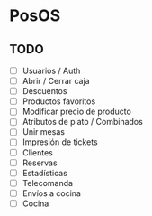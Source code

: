 # PosOS

## TODO

- [ ] Usuarios / Auth
- [ ] Abrir / Cerrar caja
- [ ] Descuentos
- [ ] Productos favoritos
- [ ] Modificar precio de producto
- [ ] Atributos de plato / Combinados
- [ ] Unir mesas
- [ ] Impresión de tickets
- [ ] Clientes
- [ ] Reservas
- [ ] Estadísticas
- [ ] Telecomanda
- [ ] Envíos a cocina
- [ ] Cocina
